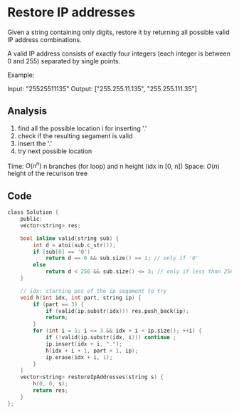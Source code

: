 # Restore IP addresses

Given a string containing only digits, restore it by returning all possible valid IP address combinations.

A valid IP address consists of exactly four integers (each integer is between 0 and 255) separated by single points.

Example:

Input: "25525511135"
Output: ["255.255.11.135", "255.255.111.35"]

## Analysis

1. find all the possible location i for inserting '.'
2. check if the resulting segament is valid
3. insert the '.'
4. try next possible location

Time: $O(n^n)$ n branches (for loop) and n height (idx in [0, n])
Space: $O(n)$ height of the recurison tree

## Code

```c
class Solution {
    public:
    vector<string> res;

    bool inline valid(string sub) {
        int d = atoi(sub.c_str());
        if (sub[0] == '0')
            return d == 0 && sub.size() == 1; // only if '0'
        else
            return d < 256 && sub.size() <= 3; // only if less than 256 and has a digits less than 3
    }

    // idx: starting pos of the ip segament to try
    void h(int idx, int part, string ip) {
        if (part == 3) {
            if (valid(ip.substr(idx))) res.push_back(ip);
            return;
        }
        for (int i = 1; i <= 3 && idx + i < ip.size(); ++i) {
            if (!valid(ip.substr(idx, i))) continue ;
            ip.insert(idx + i, ".");
            h(idx + i + 1, part + 1, ip);
            ip.erase(idx + i, 1);
        }
    }
    vector<string> restoreIpAddresses(string s) {
        h(0, 0, s);
        return res;
    }
};
```